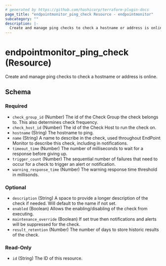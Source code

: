 ```yaml
---
# generated by https://github.com/hashicorp/terraform-plugin-docs
page_title: "endpointmonitor_ping_check Resource - endpointmonitor"
subcategory: ""
description: |-
  Create and manage ping checks to check a hostname or address is online.
---
```


# endpointmonitor_ping_check (Resource)

Create and manage ping checks to check a hostname or address is online.



<!-- schema generated by tfplugindocs -->
## Schema

### Required

- `check_group_id` (Number) The id of the Check Group the check belongs to. This also determines check frequency.
- `check_host_id` (Number) The id of the Check Host to run the check on.
- `hostname` (String) The hostname to ping.
- `name` (String) A name to describe in the check, used throughout EndPoint Monitor to describe this check, including in notifications.
- `timeout_time` (Number) The number of milliseconds to wait for a response before giving up.
- `trigger_count` (Number) The sequential number of failures that need to occur for a check to trigger an alert or notification.
- `warning_response_time` (Number) The warning response time threshold in millisonds.

### Optional

- `description` (String) A space to provide a longer description of the check if needed. Will default to the name if not set.
- `enabled` (Boolean) Allows the enabling/disabling of the check from executing.
- `maintenance_override` (Boolean) If set true then notifications and alerts will be suppressed for the check.
- `result_retention` (Number) The number of days to store historic results of the check.

### Read-Only

- `id` (String) The ID of this resource.


